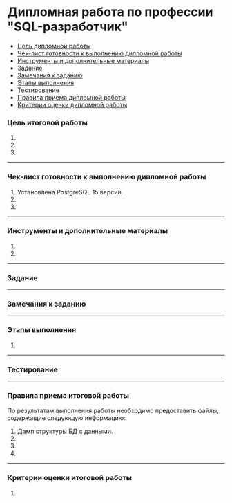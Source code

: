 # Дипломная работа по профессии "SQL-разработчик"

* [Цель дипломной работы](#цель-дипломной-работы)
* [Чек-лист готовности к выполнению дипломной работы](#Чек-лист-готовности-к-выполнению-дипломной-работы)
* [Инструменты и дополнительные материалы](#Инструменты-и-дополнительные-материалы)
* [Задание](#задание)
* [Замечания к заданию](#замечания-к-заданию) 
* [Этапы выполнения](#этапы-выполнения) 
* [Тестирование](#тестирование) 
* [Правила приема дипломной работы](#правила-приема-итоговой-работы)
* [Критерии оценки дипломной работы](#критерии-оценки-итоговой-работы)

### Цель итоговой работы

1. 
2.   
3.   

------

### Чек-лист готовности к выполнению дипломной работы

1. Установлена PostgreSQL 15 версии.
2.   
3. 

------

### Инструменты и дополнительные материалы

1. 
2. 

------

### Задание 


  
---

### Замечания к заданию


  
---

### Этапы выполнения

1.

---

###  Тестирование


 
---

###  Правила приема итоговой работы

По результатам выполнения работы необходимо предоставить файлы, содержащие следующую информацию:
1. Дамп структуры БД с данными.
2.   
3.  
4.   

---

### Критерии оценки итоговой работы

1. 
